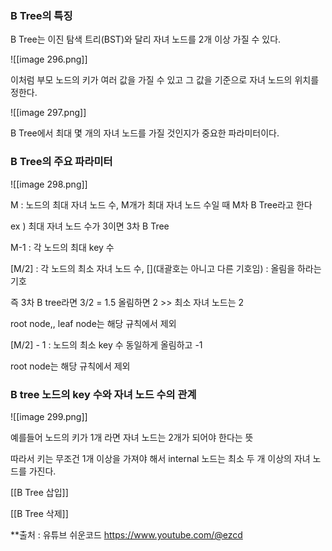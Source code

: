   

  

### B Tree의 특징

B Tree는 이진 탐색 트리(BST)와 달리 자녀 노드를 2개 이상 가질 수 있다.

![[image 296.png]]

이처럼 부모 노드의 키가 여러 값을 가질 수 있고 그 값을 기준으로 자녀 노드의 위치를 정한다.

  

  

![[image 297.png]]

  

B Tree에서 최대 몇 개의 자녀 노드를 가질 것인지가 중요한 파라미터이다.

  

### B Tree의 주요 파라미터

![[image 298.png]]

M : 노드의 최대 자녀 노드 수, M개가 최대 자녀 노드 수일 때 M차 B Tree라고 한다

ex ) 최대 자녀 노드 수가 3이면 3차 B Tree

  

M-1 : 각 노드의 최대 key 수

  

[M/2] : 각 노드의 최소 자녀 노드 수, [](대괄호는 아니고 다른 기호임) : 올림을 하라는 기호

즉 3차 B tree라면 3/2 = 1.5 올림하면 2 >> 최소 자녀 노드는 2

root node,, leaf node는 해당 규칙에서 제외

  

[M/2] - 1 : 노드의 최소 key 수 동일하게 올림하고 -1

root node는 해당 규칙에서 제외

  

### B tree 노드의 key 수와 자녀 노드 수의 관계

![[image 299.png]]

예를들어 노드의 키가 1개 라면 자녀 노드는 2개가 되어야 한다는 뜻

따라서 키는 무조건 1개 이상을 가져야 해서 internal 노드는 최소 두 개 이상의 자녀 노드를 가진다.

  

  

  

  

[[B Tree 삽입]]

[[B Tree 삭제]]


**출처 : 유튜브 쉬운코드 https://www.youtube.com/@ezcd